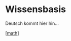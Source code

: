 # Wissensbasis

Deutsch kommt hier hin...

[[math]]

[//begin]: # "Autogenerated link references for markdown compatibility"
[math]: de/math.md "Mathematik"
[//end]: # "Autogenerated link references"